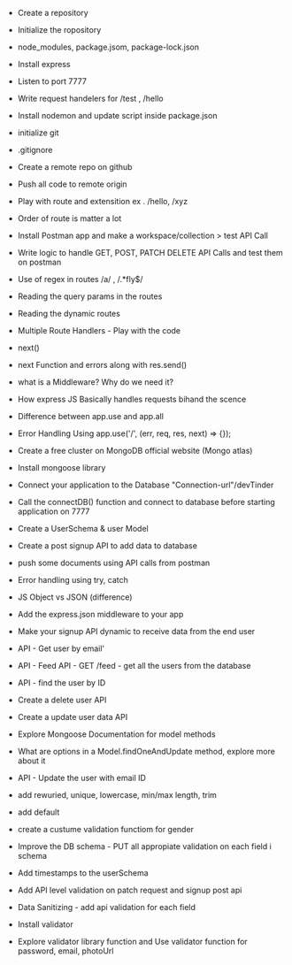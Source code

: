 - Create a repository
- Initialize the ropository
- node_modules, package.jsom, package-lock.json
- Install express
- Listen to port 7777
- Write request handelers for /test , /hello
- Install nodemon and update script  inside  package.json


- initialize git
- .gitignore
- Create a remote repo on github
- Push all code to remote origin
- Play with route and extensition ex . /hello, /xyz
- Order of route is matter a lot
- Install Postman app and make a workspace/collection > test API Call
- Write logic to handle GET, POST, PATCH DELETE API Calls and test them on postman
- Use of regex in routes /a/ , /.*fly$/
- Reading the query params in the routes
- Reading the dynamic routes

- Multiple Route Handlers - Play with the code
- next()
- next Function and errors along with res.send()
<!-- - app.use('/routes', rH1,rH2, [rH3, rH3], rH4, rH5); -->
- what is a Middleware? Why do we need it?
- How express JS Basically handles requests bihand the scence
- Difference between app.use and app.all
- Error Handling Using app.use('/', (err, req, res, next) => {});

- Create a free cluster on MongoDB official website (Mongo atlas)
- Install mongoose library
- Connect your application to the Database "Connection-url"/devTinder
- Call the  connectDB() function and connect to database before starting application  on 7777
 - Create a UserSchema & user Model
 - Create  a post signup API to add data to database
 - push some documents using API calls from postman
 - Error handling using try, catch

 - JS Object vs JSON  (difference)
 - Add the express.json middleware to your app
 - Make your signup API dynamic to receive data from the end  user
 - API - Get user by email'
 - API - Feed API - GET /feed - get all the users from the database
- API - find the user by ID
- Create a delete user API
- Create a update user data API
- Explore Mongoose Documentation for model methods
- What are options in a Model.findOneAndUpdate method, explore more about it
- API - Update the user with email ID             
- add rewuried, unique, lowercase, min/max length, trim
- add default
- create a custume validation functiom for gender
- Improve the DB schema - PUT all  appropiate validation on each field i schema
- Add timestamps to the userSchema
- Add API level validation on patch request and signup post api
- Data Sanitizing - add api validation for each field
- Install validator
- Explore validator library function and Use validator function for password, email, photoUrl